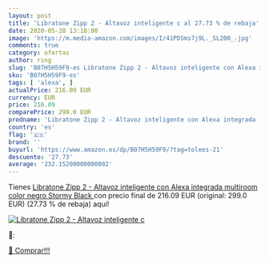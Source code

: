 ```yaml
---
layout: post
title: 'Libratone Zipp 2 - Altavoz inteligente c al 27.73 % de rebaja'
date: 2020-05-28 13:18:00
image: 'https://m.media-amazon.com/images/I/41PDSms7j9L._SL200_.jpg'
comments: true
category: ofertas
author: ring
slug: 'B07H5H59F9-es Libratone Zipp 2 - Altavoz inteligente con Alexa integrada...'
sku: 'B07H5H59F9-es'
tags: [ 'alexa', ]
actualPrice: 216.09 EUR
currency: EUR
price: 216.09
comparePrice: 299.0 EUR
prodname: 'Libratone Zipp 2 - Altavoz inteligente con Alexa integrada  multiroom  color negro  Stormy Black '
country: 'es'
flag: '🇪🇸'
brand: ''
buyurl: 'https://www.amazon.es/dp/B07H5H59F9/?tag=tolees-21'
descuento: '27.73'
average: '232.15200000000002'
---
```


Tienes [Libratone Zipp 2 - Altavoz inteligente con Alexa integrada  multiroom  color negro  Stormy Black ](https://www.amazon.es/dp/B07H5H59F9/?tag=tolees-21) con precio final de  216.09 EUR (original: 299.0 EUR) (27.73 %  de rebaja) aqui!

[![Libratone Zipp 2 - Altavoz inteligente c](https://m.media-amazon.com/images/I/41PDSms7j9L._SL200_.jpg)](https://www.amazon.es/dp/B07H5H59F9/?tag=tolees-21)

🔎:


[🛒 Comprar!!!](https://www.amazon.es/dp/B07H5H59F9/?tag=tolees-21)
